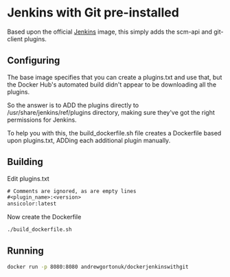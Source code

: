 # Jenkins with Git pre-installed

Based upon the official [Jenkins](https://registry.hub.docker.com/_/jenkins/) image, this simply adds the scm-api and git-client plugins.

## Configuring

The base image specifies that you can create a plugins.txt and use that, but the Docker Hub's automated build didn't appear to be downloading all the plugins.

So the answer is to ADD the plugins directly to /usr/share/jenkins/ref/plugins directory, making sure they've got the right permissions for Jenkins.

To help you with this, the build_dockerfile.sh file creates a Dockerfile based upon plugins.txt, ADDing each additional plugin manually.

## Building

Edit plugins.txt

```txt
# Comments are ignored, as are empty lines
#<plugin_name>:<version>
ansicolor:latest
```

Now create the Dockerfile

```bash
./build_dockerfile.sh
```


## Running

```bash
docker run -p 8080:8080 andrewgortonuk/dockerjenkinswithgit
```
